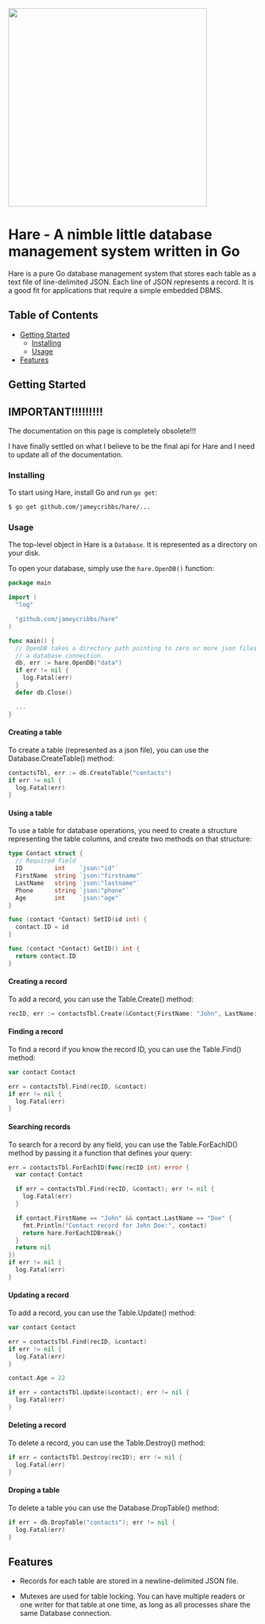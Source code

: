 <img src="https://raw.githubusercontent.com/jameycribbs/hare/master/hare.jpg" width="400" />

Hare - A nimble little database management system written in Go
====

Hare is a pure Go database management system that stores each table as
a text file of line-delimited JSON.  Each line of JSON represents a 
record.  It is a good fit for applications that require a simple embedded DBMS.

## Table of Contents

- [Getting Started](#getting-started)
  - [Installing](#installing)
  - [Usage](#usage)
- [Features](#features)

## Getting Started

## IMPORTANT!!!!!!!!!

The documentation on this page is completely obsolete!!!

I have finally settled on what I believe to be the final api for Hare
and I need to update all of the documentation.

### Installing

To start using Hare, install Go and run `go get`:

```sh
$ go get github.com/jameycribbs/hare/...
```

### Usage

The top-level object in Hare is a `Database`. It is represented as a directory on
your disk.

To open your database, simply use the `hare.OpenDB()` function:

```go
package main

import (
  "log"

  "github.com/jameycribbs/hare"
)

func main() {
  // OpenDB takes a directory path pointing to zero or more json files and returns
  // a database connection.
  db, err := hare.OpenDB("data")
  if err != nil {
    log.Fatal(err)
  }
  defer db.Close()

  ...
}
```

#### Creating a table

To create a table (represented as a json file), you can use the
Database.CreateTable() method:

```go
contactsTbl, err := db.CreateTable("contacts")
if err != nil {
  log.Fatal(err)
}
```

#### Using a table

To use a table for database operations, you need to create a
structure representing the table columns, and create two methods 
on that structure:

```go
type Contact struct {
  // Required field
  ID         int    `json:"id"`
  FirstName  string `json:"firstname"`
  LastName   string `json:"lastname"`
  Phone      string `json:"phone"`
  Age        int    `json:"age"`
}

func (contact *Contact) SetID(id int) {
  contact.ID = id
}

func (contact *Contact) GetID() int {
  return contact.ID
}
```

#### Creating a record

To add a record, you can use the Table.Create() method:

```go
recID, err := contactsTbl.Create(&Contact{FirstName: "John", LastName: "Doe", Phone: "888-888-8888", Age: 21})
```


#### Finding a record

To find a record if you know the record ID, you can use the Table.Find() method:

```go
var contact Contact

err = contactsTbl.Find(recID, &contact)
if err != nil {
  log.Fatal(err)
}
```


#### Searching records

To search for a record by any field, you can use the Table.ForEachID() method
by passing it a function that defines your query:

```go
err = contactsTbl.ForEachID(func(recID int) error {
  var contact Contact

  if err = contactsTbl.Find(recID, &contact); err != nil {
    log.Fatal(err)
  }

  if contact.FirstName == "John" && contact.LastName == "Doe" {
    fmt.Println("Contact record for John Doe:", contact)
    return hare.ForEachIDBreak{}
  }
  return nil
})
if err != nil {
  log.Fatal(err)
}
```


#### Updating a record

To add a record, you can use the Table.Update() method:

```go
var contact Contact

err = contactsTbl.Find(recID, &contact)
if err != nil {
  log.Fatal(err)
}

contact.Age = 22

if err = contactsTbl.Update(&contact); err != nil {
  log.Fatal(err)
}
```


#### Deleting a record

To delete a record, you can use the Table.Destroy() method:

```go
if err = contactsTbl.Destroy(recID); err != nil {
  log.Fatal(err)
}
```


#### Droping a table

To delete a table you can use the Database.DropTable() method:

```go
if err = db.DropTable("contacts"); err != nil {
  log.Fatal(err)
}
```


## Features

* Records for each table are stored in a newline-delimited JSON file.

* Mutexes are used for table locking.  You can have multiple readers
  or one writer for that table at one time, as long as all processes 
  share the same Database connection.

